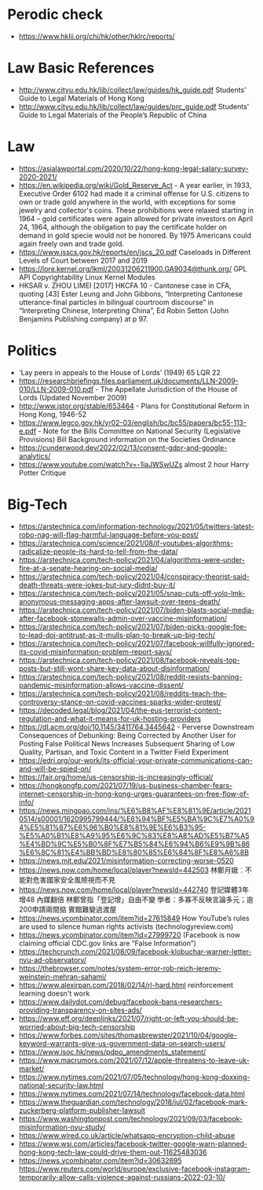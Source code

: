 # Perodic check

- https://www.hklii.org/chi/hk/other/hklrc/reports/

# Law Basic References

- http://www.cityu.edu.hk/lib/collect/law/guides/hk_guide.pdf Students’ Guide to Legal Materials of Hong Kong 
- http://www.cityu.edu.hk/lib/collect/law/guides/prc_guide.pdf Students’ Guide to Legal Materials of the People’s Republic of China 

# Law

- https://asialawportal.com/2020/10/22/hong-kong-legal-salary-survey-2020-2021/
- https://en.wikipedia.org/wiki/Gold_Reserve_Act - A year earlier, in 1933, Executive Order 6102 had made it a criminal offense for U.S. citizens to own or trade gold anywhere in the world, with exceptions for some jewelry and collector's coins. These prohibitions were relaxed starting in 1964 – gold certificates were again allowed for private investors on April 24, 1964, although the obligation to pay the certificate holder on demand in gold specie would not be honored. By 1975 Americans could again freely own and trade gold.
- https://www.jsscs.gov.hk/reports/en/jscs_20.pdf Caseloads in Different Levels of Court between 2017 and 2019
- https://lore.kernel.org/lkml/20031206211900.GA9034@thunk.org/ GPL API Copyrightability Linux Kernel Modules
- HKSAR v. ZHOU LIMEI [2017] HKCFA 10 - Cantonese case in CFA, quoting [43] Ester Leung and John Gibbons, “Interpreting  Cantonese  utterance-final particles in bilingual courtroom discourse” in “Interpreting Chinese, Interpreting China”, Ed Robin Setton (John Benjamins Publishing company) at p 97.

# Politics

- ‘Lay peers in appeals to the House of Lords’ (1949) 65 LQR 22
- https://researchbriefings.files.parliament.uk/documents/LLN-2009-010/LLN-2009-010.pdf -  The Appellate Jurisdiction of the House of Lords (Updated November 2009)
- http://www.jstor.org/stable/653464 - Plans for Constitutional Reform in Hong Kong, 1946-52
- https://www.legco.gov.hk/yr02-03/english/bc/bc55/papers/bc55-113-e.pdf  - Note for the Bills Committee on National Security (Legislative Provisions) Bill Background information on the Societies Ordinance
- https://cunderwood.dev/2022/02/13/consent-gdpr-and-google-analytics/
- https://www.youtube.com/watch?v=-1iaJWSwUZs almost 2 hour Harry Potter Critique

# Big-Tech

- https://arstechnica.com/information-technology/2021/05/twitters-latest-robo-nag-will-flag-harmful-language-before-you-post/
- https://arstechnica.com/science/2021/08/if-youtubes-algorithms-radicalize-people-its-hard-to-tell-from-the-data/
- https://arstechnica.com/tech-policy/2021/04/algorithms-were-under-fire-at-a-senate-hearing-on-social-media/
- https://arstechnica.com/tech-policy/2021/04/conspiracy-theorist-said-death-threats-were-jokes-but-jury-didnt-buy-it/
- https://arstechnica.com/tech-policy/2021/05/snap-cuts-off-yolo-lmk-anonymous-messaging-apps-after-lawsuit-over-teens-death/
- https://arstechnica.com/tech-policy/2021/07/biden-blasts-social-media-after-facebook-stonewalls-admin-over-vaccine-misinformation/
- https://arstechnica.com/tech-policy/2021/07/biden-picks-google-foe-to-lead-doj-antitrust-as-it-mulls-plan-to-break-up-big-tech/
- https://arstechnica.com/tech-policy/2021/07/facebook-willfully-ignored-its-covid-misinformation-problem-report-says/
- https://arstechnica.com/tech-policy/2021/08/facebook-reveals-top-posts-but-still-wont-share-key-data-about-disinformation/
- https://arstechnica.com/tech-policy/2021/08/reddit-resists-banning-pandemic-misinformation-allows-vaccine-dissent/
- https://arstechnica.com/tech-policy/2021/08/reddits-teach-the-controversy-stance-on-covid-vaccines-sparks-wider-protest/
- https://decoded.legal/blog/2021/04/the-eus-terrorist-content-regulation-and-what-it-means-for-uk-hosting-providers
- https://dl.acm.org/doi/10.1145/3411764.3445642 - Perverse Downstream Consequences of Debunking: Being Corrected by Another User for Posting False Political News Increases Subsequent Sharing of Low Quality, Partisan, and Toxic Content in a Twitter Field Experiment
- https://edri.org/our-work/its-official-your-private-communications-can-and-will-be-spied-on/
- https://fair.org/home/us-censorship-is-increasingly-official/
- https://hongkongfp.com/2021/07/19/us-business-chamber-fears-internet-censorship-in-hong-kong-urges-guarantees-on-free-flow-of-info/
- https://news.mingpao.com/ins/%E6%B8%AF%E8%81%9E/article/20210514/s00001/1620995799444/%E6%94%BF%E5%BA%9C%E7%A0%94%E5%81%87%E6%96%B0%E8%81%9E%E6%B3%95-%E5%A0%B1%E8%A9%95%E6%9C%83%E8%A8%AD%E5%B7%A5%E4%BD%9C%E5%B0%8F%E7%B5%84%E6%94%B6%E9%9B%86%E6%8C%81%E4%BB%BD%E8%80%85%E6%84%8F%E8%A6%8B
- https://news.mit.edu/2021/misinformation-correcting-worse-0520
- https://news.now.com/home/local/player?newsId=442503 林鄭月娥︰不能對危害國家安全風險視而不見
- https://news.now.com/home/local/player?newsId=442740 登記媒體3年增48 內媒翻倍 林鄭曾指「登記增」自由不變 學者：多寡不反映言論多元；逾200申請兩間掂 賓館難變過渡屋
- https://news.ycombinator.com/item?id=27615849 How YouTube’s rules are used to silence human rights activists (technologyreview.com)
- https://news.ycombinator.com/item?id=27999720 (Facebook is now claiming official CDC.gov links are “False Information”)
- https://techcrunch.com/2021/08/09/facebook-klobuchar-warner-letter-nyu-ad-observatory/
- https://thebrowser.com/notes/system-error-rob-reich-jeremy-weinstein-mehran-sahami/
- https://www.alexirpan.com/2018/02/14/rl-hard.html reinforcement learning doesn't work
- https://www.dailydot.com/debug/facebook-bans-researchers-providing-transparency-on-sites-ads/
- https://www.eff.org/deeplinks/2021/07/right-or-left-you-should-be-worried-about-big-tech-censorship
- https://www.forbes.com/sites/thomasbrewster/2021/10/04/google-keyword-warrants-give-us-government-data-on-search-users/
- https://www.isoc.hk/news/pdpo_amendments_statement/
- https://www.macrumors.com/2021/07/12/apple-threatens-to-leave-uk-market/
- https://www.nytimes.com/2021/07/05/technology/hong-kong-doxxing-national-security-law.html
- https://www.nytimes.com/2021/07/14/technology/facebook-data.html
- https://www.theguardian.com/technology/2018/jul/02/facebook-mark-zuckerberg-platform-publisher-lawsuit
- https://www.washingtonpost.com/technology/2021/09/03/facebook-misinformation-nyu-study/
- https://www.wired.co.uk/article/whatsapp-encryption-child-abuse
- https://www.wsj.com/articles/facebook-twitter-google-warn-planned-hong-kong-tech-law-could-drive-them-out-11625483036
- https://news.ycombinator.com/item?id=30632695 https://www.reuters.com/world/europe/exclusive-facebook-instagram-temporarily-allow-calls-violence-against-russians-2022-03-10/

